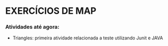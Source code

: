 # EXERCÍCIOS DE MAP

### Atividades até agora:
- Triangles: primeira atividade relacionada a teste utilizando Junit e JAVA
